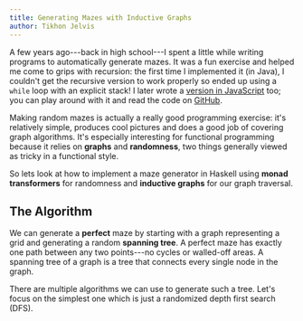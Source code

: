 ```yaml
---
title: Generating Mazes with Inductive Graphs
author: Tikhon Jelvis
---
```


A few years ago---back in high school---I spent a little while writing programs to automatically generate mazes. It was a fun exercise and helped me come to grips with recursion: the first time I implemented it (in Java), I couldn't get the recursive version to work properly so ended up using a `while` loop with an explicit stack! I later wrote a [version in JavaScript](/maze) too; you can play around with it and read the code on [GitHub](https://github.com/TikhonJelvis/maze).

Making random mazes is actually a really good programming exercise: it's relatively simple, produces cool pictures and does a good job of covering graph algorithms. It's especially interesting for functional programming because it relies on **graphs** and **randomness**, two things generally viewed as tricky in a functional style.

So lets look at how to implement a maze generator in Haskell using **monad transformers** for randomness and **inductive graphs** for our graph traversal. 

## The Algorithm

We can generate a **perfect** maze by starting with a graph representing a grid and generating a random **spanning tree**. A perfect maze has exactly one path between any two points---no cycles or walled-off areas. A spanning tree of a graph is a tree that connects every single node in the graph.

There are multiple algorithms we can use to generate such a tree. Let's focus on the simplest one which is just a randomized depth first search (DFS). 